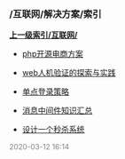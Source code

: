 ### /互联网/解决方案/索引


**[上一级索引/互联网/](/互联网/)**

- [php开源电商方案](/互联网/解决方案/php开源电商方案)

- [web人机验证的探索与实践](/互联网/解决方案/web人机验证的探索与实践)

- [单点登录策略](/互联网/解决方案/单点登录策略)

- [消息中间件知识汇总](/互联网/解决方案/消息中间件知识汇总)

- [设计一个秒杀系统](/互联网/解决方案/设计一个秒杀系统)


<font size=2 color='grey'> 2020-03-12 16:14 </font>

